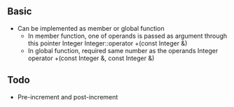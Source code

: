 ## Basic
- Can be implemented as member or global function
    * In member function, one of operands is passed as argument through this pointer
        Integer Integer::operator +(const Integer &)
    * In global function, required same number as the operands
        Integer operator +(const Integer &, const Integer &)

## Todo 
- Pre-increment and post-increment